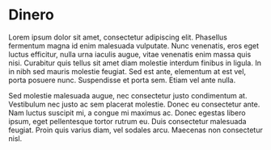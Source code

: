 <h1>Dinero</h1>
<p>Lorem ipsum dolor sit amet, consectetur adipiscing elit. Phasellus fermentum magna id enim malesuada vulputate. Nunc venenatis, eros eget luctus efficitur, nulla urna iaculis augue, vitae venenatis enim massa quis nisi. Curabitur quis tellus sit amet diam molestie interdum finibus in ligula. In in nibh sed mauris molestie feugiat. Sed est ante, elementum at est vel, porta posuere nunc. Suspendisse et porta sem. Etiam vel ante nulla.</p>

<p>Sed molestie malesuada augue, nec consectetur justo condimentum at. Vestibulum nec justo ac sem placerat molestie. Donec eu consectetur ante. Nam luctus suscipit mi, a congue mi maximus ac. Donec egestas libero ipsum, eget pellentesque tortor rutrum eu. Duis consectetur malesuada feugiat. Proin quis varius diam, vel sodales arcu. Maecenas non consectetur nisl.</p>